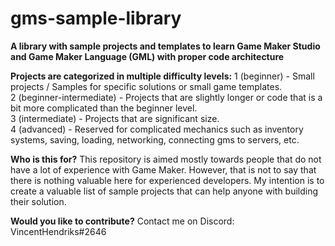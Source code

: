 # gms-sample-library
**A library with sample projects and templates to learn Game Maker Studio and Game Maker Language (GML) with proper code architecture**



**Projects are categorized in multiple difficulty levels:**
1 (beginner) - Small projects / Samples for specific solutions or small game templates.   
2 (beginner-intermediate) - Projects that are slightly longer or code that is a bit more complicated than the beginner level.  
3 (intermediate) - Projects that are significant size.   
4 (advanced) - Reserved for complicated mechanics such as inventory systems, saving, loading, networking, connecting gms to servers, etc.  
  
  
  
**Who is this for?**
This repository is aimed mostly towards people that do not have a lot of experience with Game Maker. However, that is not to say that there is nothing valuable here for experienced developers. My intention is to create a valuable list of sample projects that can help anyone with building their solution.
  
  
  
**Would you like to contribute?** Contact me on Discord: VincentHendriks#2646
